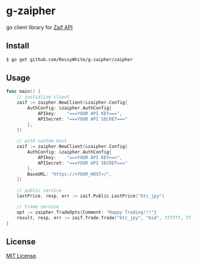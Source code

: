 # g-zaipher

go client library for [Zaif API](https://techbureau-api-document.readthedocs.io/ja/latest/#)

## Install

```sh
$ go get github.com/RossyWhite/g-zaipher/zaipher
```

## Usage

```go
func main() {
    // initialize client
    zaif := zaipher.NewClient(&zaipher.Config{
        AuthConfig: &zaipher.AuthConfig{
            APIkey:    "===YOUR API KEY===",
            APISecret: "===YOUR API SECRET==="
        },
    })
    
    // with custom host
    zaif := zaipher.NewClient(&zaipher.Config{
        AuthConfig: &zaipher.AuthConfig{
            APIkey:    "===YOUR API KEY===",
            APISecret: "===YOUR API SECRET==="
        },
        BaseURL: "https://<YOUR_HOST>/",
    })
    
    // public service
    lastPrice, resp, err := zaif.Public.LastPrice("btc_jpy")

    // trade service
    opt := zaipher.TradeOpts{Comment: "Happy Trading!!!"}
    result, resp, err := zaif.Trade.Trade("btc_jpy", "bid", 777777, 77, &opt)
}
```

## License

[MIT License](https://opensource.org/licenses/MIT).
